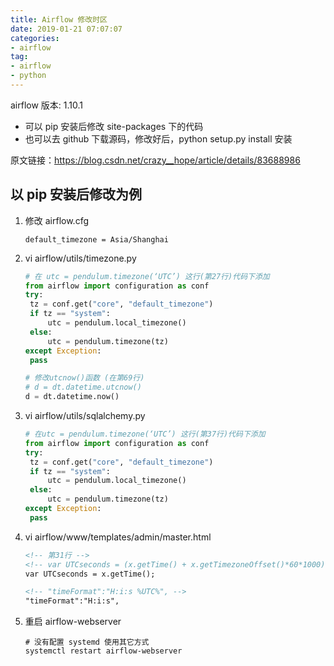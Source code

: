 ```yaml
---
title: Airflow 修改时区
date: 2019-01-21 07:07:07
categories:
- airflow
tag:
- airflow
- python
---
```


airflow 版本: 1.10.1

- 可以 pip 安装后修改 site-packages 下的代码
- 也可以去 github 下载源码，修改好后，python setup.py install 安装



原文链接：https://blog.csdn.net/crazy__hope/article/details/83688986



## 以 pip 安装后修改为例

1. 修改 airflow.cfg

   `default_timezone = Asia/Shanghai`

2. vi airflow/utils/timezone.py

   ```python
   # 在 utc = pendulum.timezone(‘UTC’) 这行(第27行)代码下添加
   from airflow import configuration as conf
   try:
   	tz = conf.get("core", "default_timezone")
   	if tz == "system":
   		utc = pendulum.local_timezone()
   	else:
   		utc = pendulum.timezone(tz)
   except Exception:
   	pass
   
   # 修改utcnow()函数 (在第69行)
   # d = dt.datetime.utcnow() 
   d = dt.datetime.now()
   ```

3. vi airflow/utils/sqlalchemy.py

   ```python
   # 在utc = pendulum.timezone(‘UTC’) 这行(第37行)代码下添加
   from airflow import configuration as conf
   try:
   	tz = conf.get("core", "default_timezone")
   	if tz == "system":
   		utc = pendulum.local_timezone()
   	else:
   		utc = pendulum.timezone(tz)
   except Exception:
   	pass
   ```

4. vi airflow/www/templates/admin/master.html

   ```html
   <!-- 第31行 -->
   <!-- var UTCseconds = (x.getTime() + x.getTimezoneOffset()*60*1000); -->
   var UTCseconds = x.getTime();
   
   <!-- "timeFormat":"H:i:s %UTC%", -->
   "timeFormat":"H:i:s",
   ```

5. 重启 airflow-webserver

   ```
   # 没有配置 systemd 使用其它方式
   systemctl restart airflow-webserver
   ```

   
